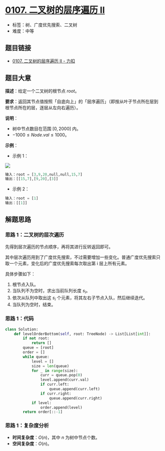 # [0107. 二叉树的层序遍历 II](https://leetcode.cn/problems/binary-tree-level-order-traversal-ii/)

- 标签：树、广度优先搜索、二叉树
- 难度：中等

## 题目链接

- [0107. 二叉树的层序遍历 II - 力扣](https://leetcode.cn/problems/binary-tree-level-order-traversal-ii/)

## 题目大意

**描述**：给定一个二叉树的根节点 $root$。

**要求**：返回其节点值按照「自底向上」的「层序遍历」（即按从叶子节点所在层到根节点所在的层，逐层从左向右遍历）。

**说明**：

- 树中节点数目在范围 $[0, 2000]$ 内。
- $-1000 \le Node.val \le 1000$。

**示例**：

- 示例 1：

![](https://assets.leetcode.com/uploads/2021/02/19/tree1.jpg)

```python
输入：root = [3,9,20,null,null,15,7]
输出：[[15,7],[9,20],[3]]
```

- 示例 2：

```python
输入：root = [1]
输出：[[1]]
```

## 解题思路

### 思路 1：二叉树的层次遍历

先得到层次遍历的节点顺序，再将其进行反转返回即可。

其中层次遍历用到了广度优先搜索，不过需要增加一些变化。普通广度优先搜索只取一个元素，变化后的广度优先搜索每次取出第 i 层上所有元素。

具体步骤如下：

1. 根节点入队。
2. 当队列不为空时，求出当前队列长度 $s_i$。
3. 依次从队列中取出这 $s_i$ 个元素，将其左右子节点入队，然后继续迭代。
4. 当队列为空时，结束。

### 思路 1：代码

```python
class Solution:
    def levelOrderBottom(self, root: TreeNode) -> List[List[int]]:
        if not root:
            return []
        queue = [root]
        order = []
        while queue:
            level = []
            size = len(queue)
            for _ in range(size):
                curr = queue.pop(0)
                level.append(curr.val)
                if curr.left:
                    queue.append(curr.left)
                if curr.right:
                    queue.append(curr.right)
            if level:
                order.append(level)
        return order[::-1]
```

### 思路 1：复杂度分析

- **时间复杂度**：$O(n)$，其中 $n$ 为树中节点个数。
- **空间复杂度**：$O(n)$。

